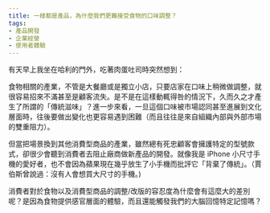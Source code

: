 ```yaml
---
title: 一樣都是產品，為什麼我們更難接受食物的口味調整？
tags:
- 產品開發
- 企業經營
- 使用者體驗
--- 
```


有天早上我坐在哈利的門外，吃著肉蛋吐司時突然想到：

食物相關的產業，不管是大餐廳或是獨立小店，只要店家在口味上稍微做調整，就很容易招來不滿甚至是顧客流失。是不是在這樣動輒得咎的情況下，久而久之才產生了所謂的「傳統滋味」？進一步來看，一旦這個口味被市場認同甚至進展到文化層面時，往後要做出變化也更容易遇到困難（而且往往是來自組織內部與外部市場的雙重阻力）。

但當把場景換到其他消費型商品的產業，雖然總有死忠顧客會擁護特定的型號款式，卻很少會聽到消費者去阻止廠商做新產品的開發。就像我是 iPhone 小尺寸手機的愛好者，也不會因為蘋果現在幾乎放生了小手機而批評它「背棄了傳統」。（賈伯斯曾說過：沒有人會想買大尺寸的手機。)

消費者對於食物以及消費型商品的調整/改版的容忍度為什麼會有這麼大的差別呢？是因為食物提供感官層面的體驗，而且還能觸發我們的大腦回憶特定記憶嗎？
